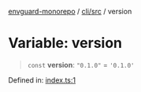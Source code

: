 [envguard-monorepo](../../../index.md) / [cli/src](../index.md) / version

# Variable: version

> `const` **version**: `"0.1.0"` = `'0.1.0'`

Defined in: [index.ts:1](https://github.com/amannirala13/envguard/blob/27fa3a91e5b82415a24e2e2859621b8033ae7435/packages/cli/src/index.ts#L1)
